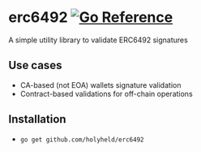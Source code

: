 # erc6492 [![Go Reference](https://pkg.go.dev/badge/github.com/holyheld/erc6492.svg)](https://pkg.go.dev/github.com/holyheld/erc6492)

A simple utility library to validate ERC6492 signatures

## Use cases

* CA-based (not EOA) wallets signature validation
* Contract-based validations for off-chain operations

## Installation

* `go get github.com/holyheld/erc6492`
